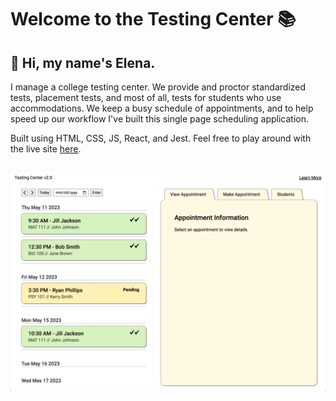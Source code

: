 # Welcome to the Testing Center 📚
## 👋 Hi, my name's Elena. 
I manage a college testing center. We provide and proctor standardized tests, placement tests, and most of all, tests for students who use accommodations. We keep a busy schedule of appointments, and to help speed up our workflow I've built this single page scheduling application.

Built using HTML, CSS, JS, React, and Jest. 
Feel free to play around with the live site <a href='https://hellogonzo.github.io/testing-center-2/' target='_blank' >here</a>.
##
<img src='readme/Screen Shot 2023-05-11 at 2.33.18 PM.png' width='600px'/>




